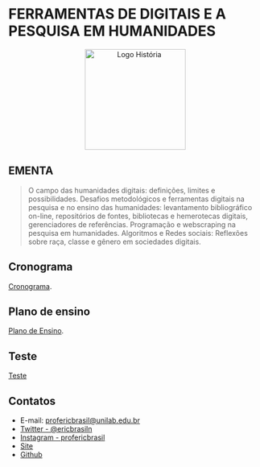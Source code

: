 # FERRAMENTAS DE DIGITAIS E A PESQUISA EM HUMANIDADES

<div align="center"><img src="LOGO-HISTÓRIA-BA-novo.png" alt="Logo História" title="Logotipo do Curso de História, BA, UNILAB" height="200" width="200"/></div>

## EMENTA

>O campo das humanidades digitais: definições, limites e possibilidades. Desafios metodológicos e ferramentas digitais na pesquisa e no ensino das humanidades: levantamento bibliográfico on-line, repositórios de fontes, bibliotecas e hemerotecas digitais, gerenciadores de referências. Programação e webscraping na pesquisa em humanidades. Algoritmos e Redes sociais: Reflexões sobre raça, classe e gênero em sociedades digitais.
>

## Cronograma
[Cronograma](Cronograma.html).

## Plano de ensino
[Plano de Ensino](plano-de-ensino.html).

## Teste
[Teste](teste.html)

## Contatos
* E-mail: profericbrasil@unilab.edu.br
* <a href="https://twitter.com/ericbrasiln">Twitter - @ericbrasiln</a>
* <a href="https://www.instagram.com/profericbrasil/"> Instagram - profericbrasil</a>
* <a href="https://ericbrasiln.github.io/"> Site</a>
* <a href= "https://github.com/ericbrasiln/"> Github</a>
